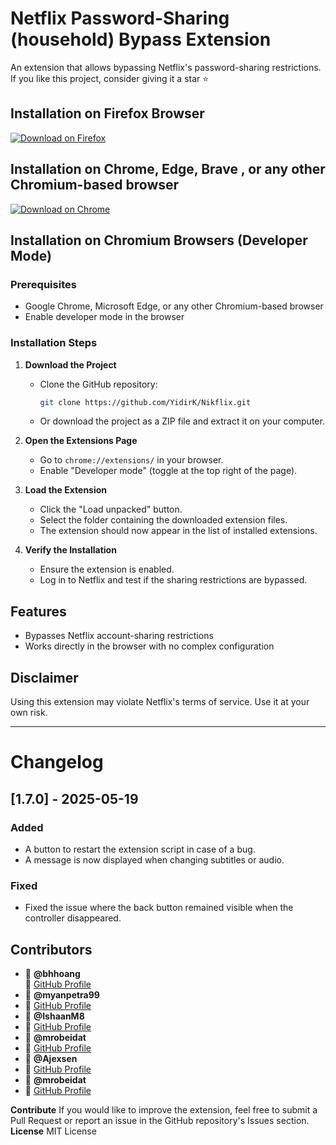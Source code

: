 # Netflix Password-Sharing (household) Bypass Extension

An extension that allows bypassing Netflix's password-sharing restrictions.
If you like this project, consider giving it a star ⭐

## Installation on Firefox Browser

[![Download on Firefox](https://img.shields.io/badge/Download-Firefox-orange?logo=firefox)](https://addons.mozilla.org/fr/firefox/addon/nikflix/)

## Installation on Chrome, Edge, Brave , or any other Chromium-based browser

[![Download on Chrome](https://img.shields.io/badge/Download-Chrome-blue?logo=googlechrome)](https://chromewebstore.google.com/detail/nikflix/knjoabokknkpkhbbdclmnjcoeedmgema?hl=en-GB&authuser=0)

## Installation on Chromium Browsers (Developer Mode)

### Prerequisites

- Google Chrome, Microsoft Edge, or any other Chromium-based browser
- Enable developer mode in the browser

### Installation Steps

1. **Download the Project**

    - Clone the GitHub repository:
      ```bash
      git clone https://github.com/YidirK/Nikflix.git
      ```
    - Or download the project as a ZIP file and extract it on your computer.

2. **Open the Extensions Page**

    - Go to `chrome://extensions/` in your browser.
    - Enable "Developer mode" (toggle at the top right of the page).

3. **Load the Extension**

    - Click the "Load unpacked" button.
    - Select the folder containing the downloaded extension files.
    - The extension should now appear in the list of installed extensions.

4. **Verify the Installation**

    - Ensure the extension is enabled.
    - Log in to Netflix and test if the sharing restrictions are bypassed.

## Features

- Bypasses Netflix account-sharing restrictions
- Works directly in the browser with no complex configuration

## Disclaimer

Using this extension may violate Netflix's terms of service. Use it at your own risk.

---
# Changelog
## [1.7.0] - 2025-05-19
### Added

- A button to restart the extension script in case of a bug.
- A message is now displayed when changing subtitles or audio.
### Fixed
- Fixed the issue where the back button remained visible when the controller disappeared.





## Contributors
 - 👤 **@bhhoang**  
📌 [GitHub Profile](https://github.com/bhhoang)
- 👤 **@myanpetra99**
- 📌 [GitHub Profile](https://github.com/myanpetra99)
- 👤 **@IshaanM8**
- 📌 [GitHub Profile](https://github.com/IshaanM8)
- 👤 **@mrobeidat**
- 📌 [GitHub Profile](https://github.com/mrobeidat)
- 👤 **@Ajexsen**
- 📌 [GitHub Profile](https://github.com/Ajexsen)
- 👤 **@mrobeidat**
- 📌 [GitHub Profile](https://github.com/mrobeidat)

**Contribute**
If you would like to improve the extension, feel free to submit a Pull Request or report an issue in the GitHub repository's Issues section.
**License** MIT License
